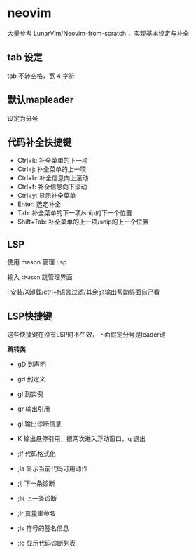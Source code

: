 # neovim

大量参考 LunarVim/Neovim-from-scratch ，实现基本设定与补全

## tab 设定

tab 不转空格，宽 4 字符

## 默认mapleader

设定为分号

## 代码补全快捷键

- Ctrl+k: 补全菜单的下一项
- Ctrl+j: 补全菜单的上一项
- Ctrl+b: 补全信息向上滚动
- Ctrl+f: 补全信息向下滚动
- Ctrl+y: 显示补全菜单
- Enter: 选定补全
- Tab: 补全菜单的下一项/snip的下一个位置
- Shift+Tab: 补全菜单的上一项/snip的上一个位置

## LSP

使用 mason 管理 Lsp

输入 `:Mason` 跳管理界面

i 安装/X卸载/ctrl+f语言过滤/其余`g?`输出帮助界面自己看

## LSP快捷键

这些快捷键在没有LSP时不生效，下面假定分号是leader键

**跳转类**

- gD 到声明
- gd 到定义
- gI 到实例
- gr 输出引用
- gl 输出诊断信息

- K 输出悬停引用，摁两次进入浮动窗口，q 退出

- ;lf 代码格式化
- ;la 显示当前代码可用动作
- ;lj 下一条诊断
- ;lk 上一条诊断
- ;lr 变量重命名
- ;ls 符号的签名信息
- ;lq 显示代码诊断列表

